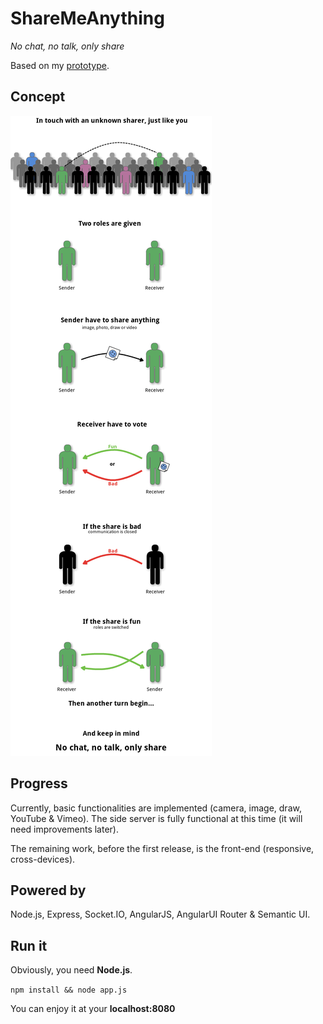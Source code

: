 ShareMeAnything
===============

*No chat, no talk, only share*

Based on my [prototype](https://github.com/Cowa/SMA-Prototype).

Concept
-------

![concept](readme/concept.png)

Progress
--------

Currently, basic functionalities are implemented (camera, image, draw, YouTube & Vimeo).
The side server is fully functional at this time (it will need improvements later).

The remaining work, before the first release, is the front-end (responsive, cross-devices).

Powered by
----------

Node.js, Express, Socket.IO, AngularJS, AngularUI Router & Semantic UI.

Run it
------

Obviously, you need **Node.js**.

```npm install && node app.js```

You can enjoy it at your **localhost:8080**
